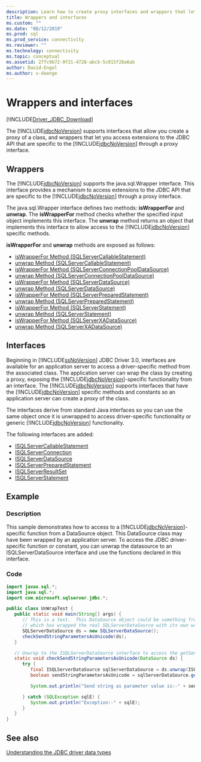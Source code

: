 ```yaml
---
description: Learn how to create proxy interfaces and wrappers that let you access extensions to the JDBC API.
title: Wrappers and interfaces
ms.custom: ""
ms.date: "08/12/2019"
ms.prod: sql
ms.prod_service: connectivity
ms.reviewer: ""
ms.technology: connectivity
ms.topic: conceptual
ms.assetid: 27fc9b72-9f21-4728-abcb-5c015f28a6ab
author: David-Engel
ms.author: v-daenge
---
```


# Wrappers and interfaces

[!INCLUDE[Driver_JDBC_Download](../../includes/driver_jdbc_download.md)]

The [!INCLUDE[jdbcNoVersion](../../includes/jdbcnoversion_md.md)] supports interfaces that allow you create a proxy of a class, and wrappers that let you access extensions to the JDBC API that are specific to the [!INCLUDE[jdbcNoVersion](../../includes/jdbcnoversion_md.md)] through a proxy interface.

## Wrappers

The [!INCLUDE[jdbcNoVersion](../../includes/jdbcnoversion_md.md)] supports the java.sql.Wrapper interface. This interface provides a mechanism to access extensions to the JDBC API that are specific to the [!INCLUDE[jdbcNoVersion](../../includes/jdbcnoversion_md.md)] through a proxy interface.

The java.sql.Wrapper interface defines two methods: **isWrapperFor** and **unwrap**. The **isWrapperFor** method checks whether the specified input object implements this interface. The **unwrap** method returns an object that implements this interface to allow access to the [!INCLUDE[jdbcNoVersion](../../includes/jdbcnoversion_md.md)] specific methods.

**isWrapperFor** and **unwrap** methods are exposed as follows:

- [isWrapperFor Method &#40;SQLServerCallableStatement&#41;](reference/iswrapperfor-method-sqlservercallablestatement.md)
- [unwrap Method &#40;SQLServerCallableStatement&#41;](reference/unwrap-method-sqlservercallablestatement.md)
- [isWrapperFor Method &#40;SQLServerConnectionPoolDataSource&#41;](reference/iswrapperfor-method-sqlserverconnectionpooldatasource.md)
- [unwrap Method &#40;SQLServerConnectionPoolDataSource&#41;](reference/unwrap-method-sqlserverconnectionpooldatasource.md)
- [isWrapperFor Method &#40;SQLServerDataSource&#41;](reference/iswrapperfor-method-sqlserverdatasource.md)
- [unwrap Method &#40;SQLServerDataSource&#41;](reference/unwrap-method-sqlserverdatasource.md)
- [isWrapperFor Method &#40;SQLServerPreparedStatement&#41;](reference/iswrapperfor-method-sqlserverpreparedstatement.md)
- [unwrap Method &#40;SQLServerPreparedStatement&#41;](reference/unwrap-method-sqlserverpreparedstatement.md)
- [isWrapperFor Method &#40;SQLServerStatement&#41;](reference/iswrapperfor-method-sqlserverstatement.md)
- [unwrap Method &#40;SQLServerStatement&#41;](reference/unwrap-method-sqlserverstatement.md)
- [isWrapperFor Method &#40;SQLServerXADataSource&#41;](reference/iswrapperfor-method-sqlserverxadatasource.md)
- [unwrap Method &#40;SQLServerXADataSource&#41;](reference/unwrap-method-sqlserverxadatasource.md)

## Interfaces

Beginning in [!INCLUDE[ssNoVersion](../../includes/ssnoversion-md.md)] JDBC Driver 3.0, interfaces are available for an application server to access a driver-specific method from the associated class. The application server can wrap the class by creating a proxy, exposing the [!INCLUDE[jdbcNoVersion](../../includes/jdbcnoversion_md.md)]-specific functionality from an interface. The [!INCLUDE[jdbcNoVersion](../../includes/jdbcnoversion_md.md)] supports interfaces that have the [!INCLUDE[jdbcNoVersion](../../includes/jdbcnoversion_md.md)] specific methods and constants so an application server can create a proxy of the class.

The interfaces derive from standard Java interfaces so you can use the same object once it is unwrapped to access driver-specific functionality or generic [!INCLUDE[jdbcNoVersion](../../includes/jdbcnoversion_md.md)] functionality.

The following interfaces are added:

- [ISQLServerCallableStatement](reference/isqlservercallablestatement-interface.md)
- [ISQLServerConnection](reference/isqlserverconnection-interface.md)
- [ISQLServerDataSource](reference/isqlserverdatasource-interface.md)
- [ISQLServerPreparedStatement](reference/isqlserverpreparedstatement-interface.md)
- [ISQLServerResultSet](reference/isqlserverresultset-interface.md)
- [ISQLServerStatement](reference/isqlserverstatement-interface.md)

## Example

### Description

This sample demonstrates how to access to a [!INCLUDE[jdbcNoVersion](../../includes/jdbcnoversion_md.md)]-specific function from a DataSource object. This DataSource class may have been wrapped by an application server. To access the JDBC driver-specific function or constant, you can unwrap the datasource to an ISQLServerDataSource interface and use the functions declared in this interface.

### Code

```java
import javax.sql.*;
import java.sql.*;
import com.microsoft.sqlserver.jdbc.*;

public class UnWrapTest {
   public static void main(String[] args) {
      // This is a test.  This DataSource object could be something from an appserver
      // which has wrapped the real SQLServerDataSource with its own wrapper
      SQLServerDataSource ds = new SQLServerDataSource();
      checkSendStringParametersAsUnicode(ds);
   }

   // Unwrap to the ISQLServerDataSource interface to access the getSendStringParametersAsUnicode function
   static void checkSendStringParametersAsUnicode(DataSource ds) {
      try {
         final ISQLServerDataSource sqlServerDataSource = ds.unwrap(ISQLServerDataSource.class);
         boolean sendStringParametersAsUnicode = sqlServerDataSource.getSendStringParametersAsUnicode();

         System.out.println("Send string as parameter value is:-" + sendStringParametersAsUnicode);

      } catch (SQLException sqlE) {
         System.out.println("Exception:-" + sqlE);
      }
   }
}
```

## See also

[Understanding the JDBC driver data types](understanding-the-jdbc-driver-data-types.md)
